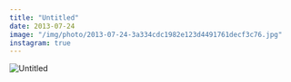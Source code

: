 ```yaml
---
title: "Untitled"
date: 2013-07-24
image: "/img/photo/2013-07-24-3a334cdc1982e123d4491761decf3c76.jpg"
instagram: true
---
```


![Untitled](/img/photo/2013-07-24-3a334cdc1982e123d4491761decf3c76.jpg)

